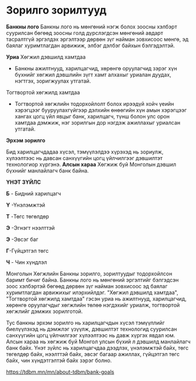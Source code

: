 # Зорилго зорилтууд

**Банкны лого**
Банкны лого нь мөнгөний нэгж болох зоосны хэлбэрт суурилсан бөгөөд зоосны голд дүрслэгдсэн мөнгөний авдарт тасралтгүй эргэлдэх эргэлтээр дөрвөн зүг найман зовхисоос мөнгө, эд баялаг хуримтлагдан арвижиж, элбэг дэлбэг байхын бэлгэдэлтэй.

**Уриа**
Хөгжил дэвшилд хамтдаа

- Банкны ажилтнууд, харилцагчид, хөрөнгө оруулагчид зэрэг хүн бүхнийг хөгжил дэвшлийн зүгт хамт алхахыг уриалан дуудах, нэгтгэх, зоригжуулах утгатай.

Тогтвортой хөгжилд хамтдаа

- Тогтвортой хөгжлийн тодорхойлолт болох ирээдүй хойч үеийн хэрэгцээг бууруулахгүйгээр дэлхийн өнөөгийн хүн амын хэрэгцээг хангах цогц үйл явцыг банк, харилцагч, түнш болон улс орон хамтдаа дэмжиж, нэг зорилгын дор нэгдэж ажиллахыг уриалсан утгатай.

**Эрхэм зорилго**

Бид харилцагчдадаа хүсэл, тэмүүлэлдээ хүрэхэд нь зориулж, хүлээлтээс нь давсан санхүүгийн цогц үйлчилгээг дэвшилтэт технологиор хүргэнэ.
**Алсын хараа**
Хөгжиж буй Монголын дэвшил бүхнийг манлайлагч банк байна.

**ҮНЭТ ЗҮЙЛС**

**Б** - Бидний харилцагч

**Ү** -Үнэлэмжтэй

**T** -Төгс төгөлдөр

**Э** -Эгнэгт нээлттэй

**Э** -Эвсэг баг

**Г**-Гүйцэтгэл төгс

**Ч** - Чин хүндлэл


Монголын Хөгжлийн Банкны зорилго, зорилтуудыг тодорхойлсон баримт бичиг байна. Банкны лого нь мөнгөний эргэлтийг бэлгэдсэн зоос хэлбэртэй бөгөөд дөрвөн зүг найман зовхисоос эд баялаг хуримтлагдан арвижихыг илэрхийлдэг. "Хөгжил дэвшилд хамтдаа", "Тогтвортой хөгжилд хамтдаа" гэсэн уриа нь ажилтнууд, харилцагчид, хөрөнгө оруулагчдыг хөгжлийн төлөө нэгдэхийг уриалж, тогтвортой хөгжлийг дэмжих зорилготой.

Тус банкны эрхэм зорилго нь харилцагчдын хүсэл тэмүүллийг биелүүлэхэд нь дэмжлэг үзүүлж, дэвшилтэт технологид суурилсан санхүүгийн цогц үйлчилгээг хүлээлтээс нь давж хүргэх явдал юм. Алсын хараа нь хөгжиж буй Монгол улсын бүхий л дэвшилд манлайлагч банк байх. Үнэт зүйлс нь харилцагчдаа дээдлэх, үнэлэмжтэй байх, төгс төгөлдөр байх, нээлттэй байх, эвсэг багаар ажиллах, гүйцэтгэл төгс байх, чин хүндэтгэлтэй байх зэрэг болно.

https://tdbm.mn/mn/about-tdbm/bank-goals
